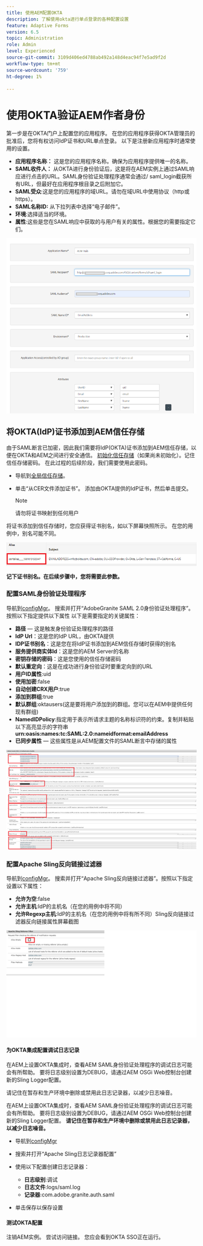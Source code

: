 ```yaml
---
title: 使用AEM配置OKTA
description: 了解使用okta进行单点登录的各种配置设置
feature: Adaptive Forms
version: 6.5
topic: Administration
role: Admin
level: Experienced
source-git-commit: 3109d406ed4788ab492a148d4eac94f7e5ad9f2d
workflow-type: tm+mt
source-wordcount: '759'
ht-degree: 1%

---
```



# 使用OKTA验证AEM作者身份

第一步是在OKTA门户上配置您的应用程序。 在您的应用程序获得OKTA管理员的批准后，您将有权访问IdP证书和URL单点登录。 以下是注册新应用程序时通常使用的设置。

* **应用程序名称：** 这是您的应用程序名称。确保为应用程序提供唯一的名称。
* **SAML收件人：** 从OKTA进行身份验证后，这是将在AEM实例上通过SAML响应进行点击的URL。SAML身份验证处理程序通常会通过/ saml_login截获所有URL，但最好在应用程序根目录之后附加它。
* **SAML受众**:这是您的应用程序的域URL。请勿在域URL中使用协议（http或https）。
* **SAML名称ID:** 从下拉列表中选择“电子邮件”。
* **环境**:选择适当的环境。
* **属性**:这些是您在SAML响应中获取的与用户有关的属性。根据您的需要指定它们。


![okta-application](assets/okta-app-settings-blurred.PNG)


## 将OKTA(IdP)证书添加到AEM信任存储

由于SAML断言已加密，因此我们需要将IdP(OKTA)证书添加到AEM信任存储，以便在OKTA和AEM之间进行安全通信。
[初始化信任存储](http://localhost:4502/libs/granite/security/content/truststore.html)（如果尚未初始化）。记住信任存储密码。 在此过程的后续阶段，我们需要使用此密码。

* 导航到[全局信任存储](http://localhost:4502/libs/granite/security/content/truststore.html)。
* 单击“从CER文件添加证书”。 添加由OKTA提供的IdP证书，然后单击提交。

   >[!NOTE]
   >
   >请勿将证书映射到任何用户

将证书添加到信任存储时，您应获得证书别名，如以下屏幕快照所示。 在您的用例中，别名可能不同。

![证书别名](assets/cert-alias.PNG)

**记下证书别名。在后续步骤中，您将需要此参数。**

### 配置SAML身份验证处理程序

导航到[configMgr](http://localhost:4502/system/console/configMgr)。
搜索并打开“AdobeGranite SAML 2.0身份验证处理程序”。
按照以下指定提供以下属性
以下是需要指定的关键属性：

* **路径**  — 这是触发身份验证处理程序的路径
* **IdP Url**：这是您的IdP URL，由OKTA提供
* **IDP证书别名**：这是您在将IdP证书添加到AEM信任存储时获得的别名
* **服务提供商实体Id**：这是您的AEM Server的名称
* **密钥存储的密码**：这是您使用的信任存储密码
* **默认重定向**：这是在成功进行身份验证时要重定向到的URL
* **用户ID属性**:uid
* **使用加密**:false
* **自动创建CRX用户**:true
* **添加到群组**:true
* **默认群组**:oktausers(这是要将用户添加到的群组。您可以在AEM中提供任何现有群组)
* **NamedIDPolicy**:指定用于表示所请求主题的名称标识符的约束。复制并粘贴以下高亮显示的字符串&#x200B;**urn:oasis:names:tc:SAML:2.0:nameidformat:emailAddress**
* **已同步属性**  — 这些属性是从AEM配置文件的SAML断言中存储的属性

![saml-authentication-handler](assets/saml-authentication-settings-blurred.PNG)

### 配置Apache Sling反向链接过滤器

导航到[configMgr](http://localhost:4502/system/console/configMgr)。
搜索并打开“Apache Sling反向链接过滤器”。按照以下指定设置以下属性：

* **允许为空**:false
* **允许主机**:IdP的主机名（在您的用例中将不同）
* **允许Regexp主机**:IdP的主机名（在您的用例中将有所不同）Sling反向链接过滤器反向链接属性屏幕截图

![referrer-filter](assets/okta-referrer.png)

#### 为OKTA集成配置调试日志记录

在AEM上设置OKTA集成时，查看AEM SAML身份验证处理程序的调试日志可能会有所帮助。 要将日志级别设置为DEBUG，请通过AEM OSGi Web控制台创建新的Sling Logger配置。

请记住在暂存和生产环境中删除或禁用此日志记录器，以减少日志噪音。

在AEM上设置OKTA集成时，查看AEM SAML身份验证处理程序的调试日志可能会有所帮助。 要将日志级别设置为DEBUG，请通过AEM OSGi Web控制台创建新的Sling Logger配置。
**请记住在暂存和生产环境中删除或禁用此日志记录器，以减少日志噪音。**
* 导航到[configMgr](http://localhost:4502/system/console/configMgr)

* 搜索并打开“Apache Sling日志记录器配置”
* 使用以下配置创建日志记录器：
   * **日志级别**:调试
   * **日志文件**:logs/saml.log
   * **记录器**:com.adobe.granite.auth.saml
* 单击保存以保存设置



#### 测试OKTA配置

注销AEM实例。 尝试访问链接。 您应会看到OKTA SSO正在运行。
